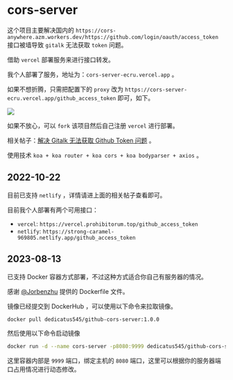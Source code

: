 # cors-server

这个项目主要解决国内的 `https://cors-anywhere.azm.workers.dev/https://github.com/login/oauth/access_token` 接口被墙导致 `gitalk` 无法获取 `token` 问题。

借助 `vercel` 部署服务来进行接口转发。

我个人部署了服务，地址为：`cors-server-ecru.vercel.app` 。

如果不想折腾，只需把配置下的 `proxy` 改为 `https://cors-server-ecru.vercel.app/github_access_token` 即可，如下。

![](https://fastly.jsdelivr.net/gh/Dedicatus546/image@main/202207261450438.avif)

如果不放心，可以 `fork` 该项目然后自己注册 `vercel` 进行部署。

相关帖子：[解决 Gitalk 无法获取 Github Token 问题](https://prohibitorum.top/7cc2c97a15b4.html) 。

使用技术 `koa + koa router + koa cors + koa bodyparser + axios` 。

## 2022-10-22

目前已支持 `netlify` ，详情请进上面的相关帖子查看即可。

目前我个人部署有两个可用接口：

- `vercel`: `https://vercel.prohibitorum.top/github_access_token` 
- `netlify`: `https://strong-caramel-969805.netlify.app/github_access_token`

## 2023-08-13

已支持 Docker 容器方式部署，不过这种方式适合你自己有服务器的情况。

感谢 [@Jorbenzhu](https://github.com/jorben) 提供的 Dockerfile 文件。

镜像已经提交到 DockerHub ，可以使用以下命令来拉取镜像。

```bash
docker pull dedicatus545/github-cors-server:1.0.0
```

然后使用以下命令启动镜像

```bash
docker run -d --name cors-server -p8080:9999 dedicatus545/github-cors-server:1.0.0
```

这里容器内部是 `9999` 端口，绑定主机的 `8080` 端口，这里可以根据你的服务器端口占用情况进行动态修改。